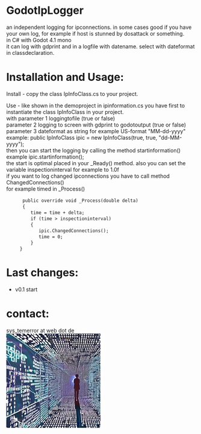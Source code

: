 # GodotIpLogger       

an independent logging for ipconnections. in some cases good if you have your own log, for example if host is stunned by dosattack or something.    
in C# with Godot 4.1 mono    
it can log with gdprint and in a logfile with datename. select with dateformat in classdeclaration.    


# Installation and Usage:    
Install - copy the class IpInfoClass.cs to your project.    

Use - like shown in the demoproject in ipinformation.cs you have first to instantiate the class IpInfoClass in your project.    
      with parameter 1 loggingtofile (true or false)     
           parameter 2 logging to screen with gdprint to godotoutput (true or false)     
           parameter 3 dateformat as string for example US-format "MM-dd-yyyy"    
example:  public IpInfoClass ipic = new IpInfoClass(true, true, "dd-MM-yyyy");    
      then you can start the logging by calling the method startinformation() example ipic.startinformation();    
      the start is optimal placed in your _Ready() method. also you can set the variable inspectioninterval for example to 1.0f      
      if you want to log changed ipconnections you have to call method ChangedConnections()    
      for example timed in _Process()    
```
      public override void _Process(double delta)    
      {    
         time = time + delta;    
         if (time > inspectioninterval)    
         {    
            ipic.ChangedConnections();    
            time = 0;    
         }    
     }    
```



# Last changes:    
- v0.1 start

# contact:
sys_temerror at web dot de    
![Pic1](systemerror.JPG)
